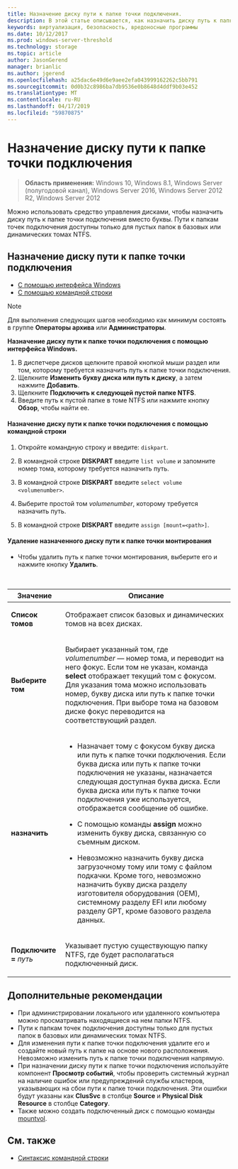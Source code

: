 ```yaml
---
title: Назначение диску пути к папке точки подключения.
description: В этой статье описывается, как назначить диску путь к папке точки подключения вместо буквы.
keywords: виртуализация, безопасность, вредоносные программы
ms.date: 10/12/2017
ms.prod: windows-server-threshold
ms.technology: storage
ms.topic: article
author: JasonGerend
manager: brianlic
ms.author: jgerend
ms.openlocfilehash: a25dac6e49d6e9aee2efa043999162262c5bb791
ms.sourcegitcommit: 0d0b32c8986ba7db9536e0b8648d4ddf9b03e452
ms.translationtype: MT
ms.contentlocale: ru-RU
ms.lasthandoff: 04/17/2019
ms.locfileid: "59870875"
---
```

# <a name="assign-a-mount-point-folder-path-to-a-drive"></a>Назначение диску пути к папке точки подключения

> **Область применения:** Windows 10, Windows 8.1, Windows Server (полугодовой канал), Windows Server 2016, Windows Server 2012 R2, Windows Server 2012

Можно использовать средство управления дисками, чтобы назначить диску путь к папке точки подключения вместо буквы. Пути к папкам точек подключения доступны только для пустых папок в базовых или динамических томах NTFS.

## <a name="assigning-a-mount-point-folder-path-to-a-drive"></a>Назначение диску пути к папке точки подключения

-   [С помощью интерфейса Windows](#BKMK_WINUI)
-   [С помощью командной строки](#BKMK_CMD)

> [!NOTE]
> Для выполнения следующих шагов необходимо как минимум состоять в группе **Операторы архива** или **Администраторы**.

**Назначение диску пути к папке точки подключения с помощью интерфейса Windows.**
<a id="BKMK_WINUI"></a>

1.  В диспетчере дисков щелкните правой кнопкой мыши раздел или том, которому требуется назначить путь к папке точки подключения. 
2. Щелкните **Изменить букву диска или путь к диску**, а затем нажмите **Добавить**. 
3. Щелкните **Подключить к следующей пустой папке NTFS**.
4. Введите путь к пустой папке в томе NTFS или нажмите кнопку **Обзор**, чтобы найти ее.

<a id="BKMK_CMD"></a>
#### <a name="to-assign-a-mount-point-folder-path-to-a-drive-using-a-command-line"></a>Назначение диску пути к папке точки подключения с помощью командной строки
1.  Откройте командную строку и введите: `diskpart`.

2.  В командной строке **DISKPART** введите `list volume` и запомните номер тома, которому требуется назначить путь.

3.  В командной строке **DISKPART** введите `select volume <volumenumber>`. 

4. Выберите простой том *volumenumber*, которому требуется назначить путь.

5.  В командной строке **DISKPART** введите `assign [mount=<path>]`.

#### <a name="to-remove-a-mount-point-folder-path-to-a-drive"></a>Удаление назначенного диску пути к папке точки монтирования

-   Чтобы удалить путь к папке точки монтирования, выберите его и нажмите кнопку **Удалить**.

<br />

| Значение | Описание |
| --- | --- |
| <p>**Список томов**</p> | <p>Отображает список базовых и динамических томов на всех дисках.</p> |
| <p>**Выберите том**</p>        | <p>Выбирает указанный том, где <em>volumenumber</em> — номер тома, и переводит на него фокус. Если том не указан, команда **select** отображает текущий том с фокусом. Для указания тома можно использовать номер, букву диска или путь к папке точки подключения. При выборе тома на базовом диске фокус переводится на соответствующий раздел.</p>|
| <p>**назначить**</p> | <p><ul><li> Назначает тому с фокусом букву диска или путь к папке точки подключения. Если буква диска или путь к папке точки подключения не указаны, назначается следующая доступная буква диска. Если буква диска или путь к папке точки подключения уже используется, отображается сообщение об ошибке.</li> </p> <p><li>С помощью команды **assign** можно изменить букву диска, связанную со съемным диском.</li> </p><p><li> Невозможно назначить букву диска загрузочному тому или тому с файлом подкачки. Кроме того, невозможно назначить букву диска разделу изготовителя оборудования (OEM), системному разделу EFI или любому разделу GPT, кроме базового раздела данных.</p></li></ul> |
| <p>**Подключите =** <em>путь</em></p> | <p>Указывает пустую существующую папку NTFS, где будет располагаться подключенный диск.</p>  |

## <a name="additional-considerations"></a>Дополнительные рекомендации

-   При администрировании локального или удаленного компьютера можно просматривать находящиеся на нем папки NTFS.
-   Пути к папкам точек подключения доступны только для пустых папок в базовых или динамических томах NTFS.
-   Для изменения пути к папке точки подключения удалите его и создайте новый путь к папке на основе нового расположения. Невозможно изменить путь к папке точки подключения напрямую.
-   При назначении диску пути к папке точки подключения используйте компонент **Просмотр событий**, чтобы проверить системный журнал на наличие ошибок или предупреждений службы кластеров, указывающих на сбои пути к папке точки подключения. Эти ошибки будут указаны как **ClusSvc** в столбце **Source** и **Physical Disk Resource** в столбце **Category**.
-   Также можно создать подключенный диск с помощью команды [mountvol](https://go.microsoft.com/fwlink/?linkid=64111).

## <a name="see-also"></a>См. также
-   [Синтаксис командной строки](https://technet.microsoft.com/library/cc742449(v=ws.11).aspx)


